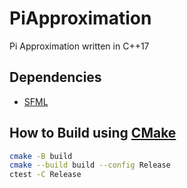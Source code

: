 # PiApproximation

Pi Approximation written in C++17

## Dependencies

- [SFML](https://www.sfml-dev.org/)

## How to Build using [CMake](https://cmake.org/)

```bash
cmake -B build
cmake --build build --config Release
ctest -C Release
```
